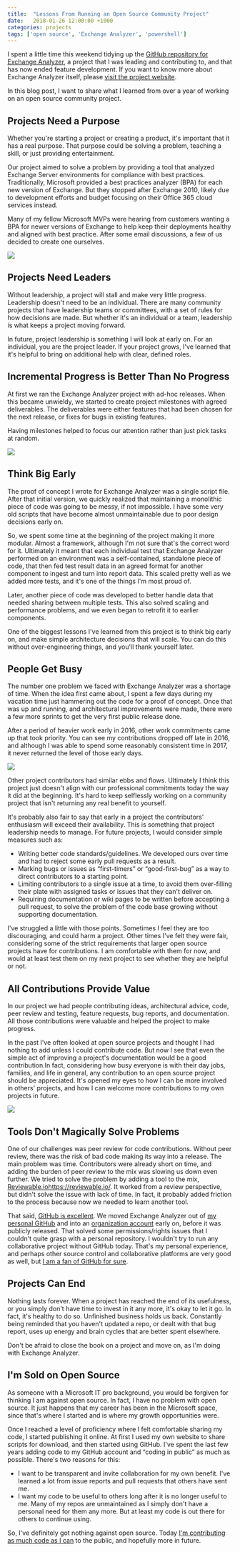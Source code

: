 ```yaml
---
title:  "Lessons From Running an Open Source Community Project"
date:   2018-01-26 12:00:00 +1000
categories: projects
tags: ['open source', 'Exchange Analyzer', 'powershell']
---
```


I spent a little time this weekend tidying up the [GitHub repository for Exchange Analyzer](https://github.com/ExchangeAnalyzer/ExchangeAnalyzer), a project that I was leading and contributing to, and that has now ended feature development. If you want to know more about Exchange Analyzer itself, please [visit the project website](https://exchangeanalyzer.com/).

In this blog post, I want to share what I learned from over a year of working on an open source community project.

## Projects Need a Purpose

Whether you're starting a project or creating a product, it's important that it has a real purpose. That purpose could be solving a problem, teaching a skill, or just providing entertainment.

Our project aimed to solve a problem by providing a tool that analyzed Exchange Server environments for compliance with best practices. Traditionally, Microsoft provided a best practices analyzer (BPA) for each new version of Exchange. But they stopped after Exchange 2010, likely due to development efforts and budget focusing on their Office 365 cloud services instead.

Many of my fellow Microsoft MVPs were hearing from customers wanting a BPA for newer versions of Exchange to help keep their deployments healthy and aligned with best practice. After some email discussions, a few of us decided to create one ourselves.

![](/images/open-source-lessons/ex-analyzer.png)

## Projects Need Leaders

Without leadership, a project will stall and make very little progress. Leadership doesn't need to be an individual. There are many community projects that have leadership teams or committees, with a set of rules for how decisions are made. But whether it's an individual or a team, leadership is what keeps a project moving forward.

In future, project leadership is something I will look at early on. For an individual, you are the project leader. If your project grows, I've learned that it's helpful to bring on additional help with clear, defined roles.

## Incremental Progress is Better Than No Progress

At first we ran the Exchange Analyzer project with ad-hoc releases. When this became unwieldy, we started to create project milestones with agreed deliverables. The deliverables were either features that had been chosen for the next release, or fixes for bugs in existing features.

Having milestones helped to focus our attention rather than just pick tasks at random.

![](/images/open-source-lessons/ex-analyzer-milestones.png)

## Think Big Early

The proof of concept I wrote for Exchange Analyzer was a single script file. After that initial version, we quickly realized that maintaining a monolithic piece of code was going to be messy, if not impossible. I have some very old scripts that have become almost unmaintainable due to poor design decisions early on.

So, we spent some time at the beginning of the project making it more modular. Almost a framework, although I'm not sure that's the correct word for it. Ultimately it meant that each individual test that Exchange Analyzer performed on an environment was a self-contained, standalone piece of code, that then fed test result data in an agreed format for another component to ingest and turn into report data. This scaled pretty well as we added more tests, and it's one of the things I'm most proud of.

Later, another piece of code was developed to better handle data that needed sharing between multiple tests. This also solved scaling and performance problems, and we even began to retrofit it to earlier components.

One of the biggest lessons I've learned from this project is to think big early on, and make simple architecture decisions that will scale. You can do this without over-engineering things, and you'll thank yourself later.

## People Get Busy

The number one problem we faced with Exchange Analyzer was a shortage of time. When the idea first came about, I spent a few days during my vacation time just hammering out the code for a proof of concept. Once that was up and running, and architectural improvements were made, there were a few more sprints to get the very first public release done.

After a period of heavier work early in 2016, other work commitments came up that took priority. You can see my contributions dropped off late in 2016, and although I was able to spend some reasonably consistent time in 2017, it never returned the level of those early days.

![](/images/open-source-lessons/ex-analyzer-github-contribs.png)

Other project contributors had similar ebbs and flows. Ultimately I think this project just doesn't align with our professional commitments today the way it did at the beginning. It's hard to keep selflessly working on a community project that isn't returning any real benefit to yourself.

It's probably also fair to say that early in a project the contributors' enthusiasm will exceed their availability. This is something that project leadership needs to manage. For future projects, I would consider simple measures such as:

- Writing better code standards/guidelines. We developed ours over time and had to reject some early pull requests as a result.
- Marking bugs or issues as “first-timers” or “good-first-bug” as a way to direct contributors to a starting point.
- Limiting contributors to a single issue at a time, to avoid them over-filling their plate with assigned tasks or issues that they can't deliver on.
- Requiring documentation or wiki pages to be written before accepting a pull request, to solve the problem of the code base growing without supporting documentation.

I've struggled a little with those points. Sometimes I feel they are too discouraging, and could harm a project. Other times I've felt they were fair, considering some of the strict requirements that larger open source projects have for contributions. I am comfortable with them for now, and would at least test them on my next project to see whether they are helpful or not.

## All Contributions Provide Value

In our project we had people contributing ideas, architectural advice, code, peer review and testing, feature requests, bug reports, and documentation. All those contributions were valuable and helped the project to make progress.

In the past I've often looked at open source projects and thought I had nothing to add unless I could contribute code. But now I see that even the simple act of improving a project's documentation would be a good contribution.In fact, considering how busy everyone is with their day jobs, families, and life in general, any contribution to an open source project should be appreciated. It's opened my eyes to how I can be more involved in others' projects, and how I can welcome more contributions to my own projects in future.

![](/images/open-source-lessons/ex-analyzer-wiki.png)

## Tools Don't Magically Solve Problems

One of our challenges was peer review for code contributions. Without peer review, there was the risk of bad code making its way into a release. The main problem was time. Contributors were already short on time, and adding the burden of peer review to the mix was slowing us down even further. We tried to solve the problem by adding a tool to the mix, [Reviewable.io]()https://reviewable.io/. It worked from a review perspective, but didn't solve the issue with lack of time. In fact, it probably added friction to the process because now we needed to learn another tool.

That said, [GitHub is excellent](https://github.com/). We moved Exchange Analyzer out of [my personal GitHub](https://github.com/cunninghamp) and into an [organization account](https://github.com/ExchangeAnalyzer) early on, before it was publicly released. That solved some permissions/rights issues that I couldn't quite grasp with a personal repository. I wouldn't try to run any collaborative project without GitHub today. That's my personal experience, and perhaps other source control and collaborative platforms are very good as well, but [I am a fan of GitHub for sure](https://paulcunningham.me/git-workflow-powershell-scripting/).

## Projects Can End

Nothing lasts forever. When a project has reached the end of its usefulness, or you simply don't have time to invest in it any more, it's okay to let it go. In fact, it's healthy to do so. Unfinished business holds us back. Constantly being reminded that you haven't updated a repo, or dealt with that bug report, uses up energy and brain cycles that are better spent elsewhere.

Don't be afraid to close the book on a project and move on, as I'm doing with Exchange Analyzer.

## I'm Sold on Open Source

As someone with a Microsoft IT pro background, you would be forgiven for thinking I am against open source. In fact, I have no problem with open source. It just happens that my career has been in the Microsoft space, since that's where I started and is where my growth opportunities were.

Once I reached a level of proficiency where I felt comfortable sharing my code, I started publishing it online. At first I used my own website to share scripts for download, and then started using GitHub. I've spent the last few years adding code to my GitHub account and “coding in public” as much as possible. There's two reasons for this:

- I want to be transparent and invite collaboration for my own benefit. I've learned a lot from issue reports and pull requests that others have sent me.
- I want my code to be useful to others long after it is no longer useful to me. Many of my repos are unmaintained as I simply don't have a personal need for them any more. But at least my code is out there for others to continue using.

So, I've definitely got nothing against open source. Today [I'm contributing as much code as I can](https://paulcunningham.dev/) to the public, and hopefully more in future.